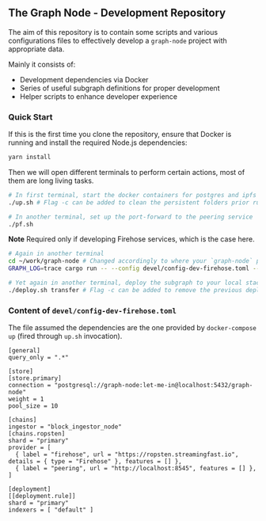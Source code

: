 ## The Graph Node - Development Repository

The aim of this repository is to contain some scripts and various configurations files
to effectively develop a `graph-node` project with appropriate data.

Mainly it consists of:

- Development dependencies via Docker
- Series of useful subgraph definitions for proper development
- Helper scripts to enhance developer experience

### Quick Start

If this is the first time you clone the repository, ensure that Docker is running and install
the required Node.js dependencies:

```bash
yarn install
```

Then we will open different terminals to perform certain actions, most of them are long living
tasks.

```bash
# In first terminal, start the docker containers for postgres and ipfs by running the following
./up.sh # Flag -c can be added to clean the persistent folders prior running Postgres, IPFS and any similar required services
```

```bash
# In another terminal, set up the port-forward to the peering service
./pf.sh 
```

**Note** Required only if developing Firehose services, which is the case here.

```bash
# Again in another terminal
cd ~/work/graph-node # Changed accordingly to where your `graph-node` project is
GRAPH_LOG=trace cargo run -- --config devel/config-dev-firehose.toml --ipfs "localhost:5001"
```

```bash
# Yet again in another terminal, deploy the subgraph to your local stack
./deploy.sh transfer # Flag -c can be added to remove the previous deployment if it exists
```

### Content of `devel/config-dev-firehose.toml`

The file assumed the dependencies are the one provided by `docker-compose up` (fired through `up.sh` invocation).

```
[general]
query_only = ".*"

[store]
[store.primary]
connection = "postgresql://graph-node:let-me-in@localhost:5432/graph-node"
weight = 1
pool_size = 10

[chains]
ingestor = "block_ingestor_node"
[chains.ropsten]
shard = "primary"
provider = [
  { label = "firehose", url = "https://ropsten.streamingfast.io", details = { type = "Firehose" }, features = [] },
  { label = "peering", url = "http://localhost:8545", features = [] },
]

[deployment]
[[deployment.rule]]
shard = "primary"
indexers = [ "default" ]
```
